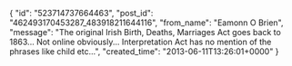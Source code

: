  {
   "id": "523714737664463",
   "post_id": "462493170453287_483918211644116",
   "from_name": "Eamonn O Brien",
   "message": "The original Irish Birth, Deaths, Marriages Act goes back to 1863... Not online obviously... Interpretation Act has no mention of the phrases like child etc...",
   "created_time": "2013-06-11T13:26:01+0000"
 }
